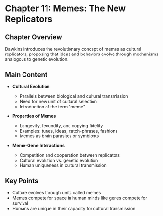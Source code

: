 # Chapter 11: Memes: The New Replicators

## Chapter Overview
Dawkins introduces the revolutionary concept of memes as cultural replicators, proposing that ideas and behaviors evolve through mechanisms analogous to genetic evolution.

## Main Content
- **Cultural Evolution**
  - Parallels between biological and cultural transmission
  - Need for new unit of cultural selection
  - Introduction of the term "meme"

- **Properties of Memes**
  - Longevity, fecundity, and copying fidelity
  - Examples: tunes, ideas, catch-phrases, fashions
  - Memes as brain parasites or symbionts

- **Meme-Gene Interactions**
  - Competition and cooperation between replicators
  - Cultural evolution vs. genetic evolution
  - Human uniqueness in cultural transmission

## Key Points
- Culture evolves through units called memes
- Memes compete for space in human minds like genes compete for survival
- Humans are unique in their capacity for cultural transmission